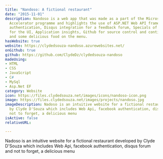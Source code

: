 ```yaml
---
title: "Nandoso: A fictional restaurant"
date: "2015-11-01"
description: Nandoso is a web app that was made as a part of the Microsoft Student
  Accelerator programme and highlights the use of ASP.NET Web API framework, Facebook
  authentication, Disqus integration for a feedback forum, Specials of the day, Bootstrap
  for the UI, Application insights, Github for source control and continuous deployment
  and some delicious food on the menu.
hasWebsite: true
website: https://clydedsouza-nandoso.azurewebsites.net/
onGithub: true
github: https://github.com/ClydeDz/clydedsouza-nandoso
madeUsing:
- HTML
- CSS
- JavaScript
- C#
- MySql
- Asp.Net EF
category: Website
icon: https://files.clydedsouza.net/images/icons/nandoso-icon.png
image: https://files.clydedsouza.net/images/projects/nandoso.jpg
imageDescription: Nadoso is an intuitive website for a fictional restaurant developed
  by Clyde D'Souza which includes Web Api, facebook authentication, disqus forum and
  not to forget, a delicious menu
isActive: false
relativeURL: 

---
```


Nadoso is an intuitive website for a fictional restaurant developed
  by Clyde D'Souza which includes Web Api, facebook authentication, disqus forum and
  not to forget, a delicious menu

